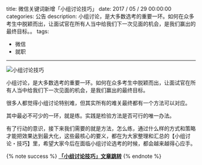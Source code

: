 title: 微信关键词新增「小组讨论技巧」
date: 2017 / 05 / 29 00:00:00
categories: 公告
description: 小组讨论，是大多数选考的重要一环。如何在众多考生中脱颖而出，让面试官在所有人当中给我们下一次见面的机会，是我们赢出的最终目标。。
tags:
- 微信
- 就职

---

![小组讨论技巧](http://wx1.sinaimg.cn/mw690/a9a40e85gy1fhh3ts4oboj20p00dwmz9.jpg)

小组讨论，是大多数选考的重要一环。如何在众多考生中脱颖而出，让面试官在所有人当中给我们下一次见面的机会，是我们赢出的最终目标。

很多人都觉得小组讨论特别难，但其实所有的难关最终都有一个方法可以对应。

其中最必不可少的一环，就是练。实践是检验方法是否可行的唯一办法。

有了行动的意识，接下来我们需要的就是方法，怎么练，通过什么样的方式和策略才能把效果达到最大化，这些最核心的要义，都在为大家整理和汇总的【小组讨论・技巧】里，希望大家今后在面临小组讨论选考的时候，都会越来越得心应手。

{% note success %} 
[**「小组讨论技巧」文章跳转**](https://mp.weixin.qq.com/s?__biz=MjM5MjU4MDcwMA==&mid=2650874541&idx=2&sn=c7d86dcb9acce1878c1e29abc05fb803&chksm=bd51979e8a261e88e9792cffff64b1c4e143cc50f4dd493c540dfaa1c198428e4bf9e1fd965f#rd)
{% endnote %}
